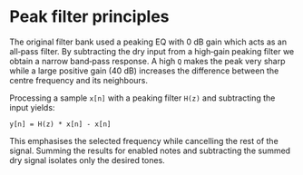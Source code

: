 # Peak filter principles

The original filter bank used a peaking EQ with 0 dB gain which acts as an
all‑pass filter. By subtracting the dry input from a high‑gain peaking filter we
obtain a narrow band‐pass response. A high `Q` makes the peak very sharp while a
large positive gain (40 dB) increases the difference between the centre
frequency and its neighbours.

Processing a sample `x[n]` with a peaking filter `H(z)` and subtracting the
input yields:

```
y[n] = H(z) * x[n] - x[n]
```

This emphasises the selected frequency while cancelling the rest of the signal.
Summing the results for enabled notes and subtracting the summed dry signal
isolates only the desired tones.
